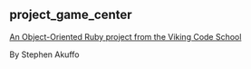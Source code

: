 ## project_game_center

[An Object-Oriented Ruby project from the Viking Code School](http://www.vikingcodeschool.com)

By Stephen Akuffo

